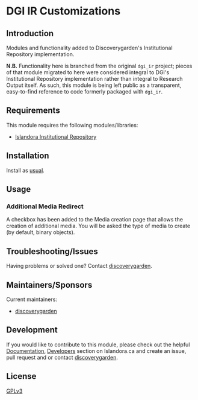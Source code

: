 # DGI IR Customizations

## Introduction

Modules and functionality added to Discoverygarden's Institutional Repository
implementation.

**N.B.** Functionality here is branched from the original `dgi_ir` project;
pieces of that module migrated to here were considered integral to DGI's
Institutional Repository implementation rather than integral to Research Output
itself. As such, this module is being left public as a transparent, easy-to-find
reference to code formerly packaged with `dgi_ir`.

## Requirements

This module requires the following modules/libraries:

* [Islandora Institutional Repository](https://github.com/discoverygarden/islandora_institutional_repository)

## Installation

Install as
[usual](https://www.drupal.org/docs/8/extending-drupal-8/installing-drupal-8-modules).

## Usage

### Additional Media Redirect

A checkbox has been added to the Media creation page that allows the creation of
additional media. You will be asked the type of media to create (by default,
binary objects).

## Troubleshooting/Issues

Having problems or solved one? Contact
[discoverygarden](http://support.discoverygarden.ca).

## Maintainers/Sponsors

Current maintainers:

* [discoverygarden](http://www.discoverygarden.ca)

## Development

If you would like to contribute to this module, please check out the helpful
[Documentation](https://github.com/Islandora/islandora/wiki#wiki-documentation-for-developers),
[Developers](http://islandora.ca/developers) section on Islandora.ca and create
an issue, pull request and or contact
[discoverygarden](http://support.discoverygarden.ca).

## License

[GPLv3](http://www.gnu.org/licenses/gpl-3.0.txt)
